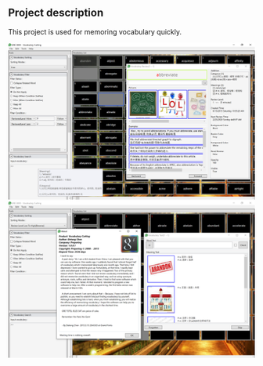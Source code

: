 ## Project description ##

This project is used for memoring vocabulary quickly.

![example1](example1.png)
![example2](example2.png)